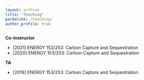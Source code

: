 ```yaml
---
layout: archive
title: "Teaching"
permalink: /teaching/
author_profile: true
---
```


__Co-Instructor__
- [2021] ENERGY 153/253: Carbon Capture and Sequestration
- [2020] ENERGY 153/253: Carbon Capture and Sequestration

__TA__
- [2019] ENERGY 153/253: Carbon Capture and Sequestration